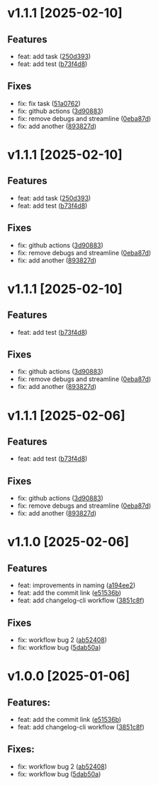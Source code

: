 # v1.1.1 [2025-02-10]

## Features
- feat: add task ([250d393](https://github.com/Ebadm/test_issue_template/commit/250d393))
- feat: add test ([b73f4d8](https://github.com/Ebadm/test_issue_template/commit/b73f4d8))

## Fixes
- fix: fix task ([51a0762](https://github.com/Ebadm/test_issue_template/commit/51a0762))
- fix: github actions ([3d90883](https://github.com/Ebadm/test_issue_template/commit/3d90883))
- fix: remove debugs and streamline ([0eba87d](https://github.com/Ebadm/test_issue_template/commit/0eba87d))
- fix: add another ([893827d](https://github.com/Ebadm/test_issue_template/commit/893827d))


# v1.1.1 [2025-02-10]

## Features
- feat: add task ([250d393](https://github.com/Ebadm/test_issue_template/commit/250d393))
- feat: add test ([b73f4d8](https://github.com/Ebadm/test_issue_template/commit/b73f4d8))

## Fixes
- fix: github actions ([3d90883](https://github.com/Ebadm/test_issue_template/commit/3d90883))
- fix: remove debugs and streamline ([0eba87d](https://github.com/Ebadm/test_issue_template/commit/0eba87d))
- fix: add another ([893827d](https://github.com/Ebadm/test_issue_template/commit/893827d))


# v1.1.1 [2025-02-10]

## Features
- feat: add test ([b73f4d8](https://github.com/Ebadm/test_issue_template/commit/b73f4d8))

## Fixes
- fix: github actions ([3d90883](https://github.com/Ebadm/test_issue_template/commit/3d90883))
- fix: remove debugs and streamline ([0eba87d](https://github.com/Ebadm/test_issue_template/commit/0eba87d))
- fix: add another ([893827d](https://github.com/Ebadm/test_issue_template/commit/893827d))


# v1.1.1 [2025-02-06]

## Features
- feat: add test ([b73f4d8](https://github.com/Ebadm/test_issue_template/commit/b73f4d8))

## Fixes
- fix: github actions ([3d90883](https://github.com/Ebadm/test_issue_template/commit/3d90883))
- fix: remove debugs and streamline ([0eba87d](https://github.com/Ebadm/test_issue_template/commit/0eba87d))
- fix: add another ([893827d](https://github.com/Ebadm/test_issue_template/commit/893827d))


# v1.1.0 [2025-02-06]

## Features
- feat: improvements in naming ([a194ee2](https://github.com/Ebadm/test_issue_template/commit/a194ee2))
- feat: add the commit link ([e51536b](https://github.com/Ebadm/test_issue_template/commit/e51536b))
- feat: add changelog-cli workflow ([3851c8f](https://github.com/Ebadm/test_issue_template/commit/3851c8f))

## Fixes
- fix: workflow bug 2 ([ab52408](https://github.com/Ebadm/test_issue_template/commit/ab52408))
- fix: workflow bug ([5dab50a](https://github.com/Ebadm/test_issue_template/commit/5dab50a))


# v1.0.0 [2025-01-06]

## Features:

- feat: add the commit link ([e51536b](https://github.com/Ebadm/test_issue_template/commit/e51536b))
- feat: add changelog-cli workflow ([3851c8f](https://github.com/Ebadm/test_issue_template/commit/3851c8f))

## Fixes:

- fix: workflow bug 2 ([ab52408](https://github.com/Ebadm/test_issue_template/commit/ab52408))
- fix: workflow bug ([5dab50a](https://github.com/Ebadm/test_issue_template/commit/5dab50a))



